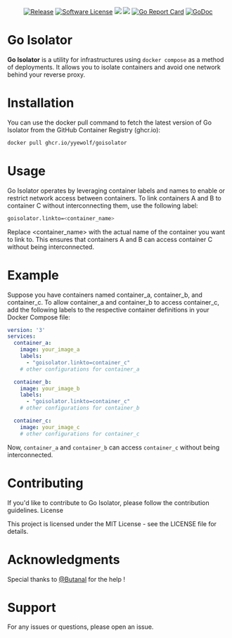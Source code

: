 <p align="center">
  <p align="center">
    <a href="https://github.com/yyewolf/goisolator/releases/latest"><img alt="Release" src="https://img.shields.io/github/release/yyewolf/goisolator.svg?style=flat-square"></a>
    <a href="/LICENSE"><img alt="Software License" src="https://img.shields.io/badge/license-MIT-brightgreen.svg?style=flat-square"></a>
    <a href="https://codeclimate.com/github/yyewolf/goisolator/test_coverage"><img src="https://api.codeclimate.com/v1/badges/d9fcf617937d6026221f/test_coverage" /></a>
    <a href="https://codeclimate.com/github/yyewolf/goisolator/maintainability"><img src="https://api.codeclimate.com/v1/badges/d9fcf617937d6026221f/maintainability" /></a>
    <a href="https://goreportcard.com/report/github.com/yyewolf/goisolator"><img alt="Go Report Card" src="https://goreportcard.com/badge/github.com/yyewolf/goisolator"></a>
    <a href="https://godoc.org/github.com/yyewolf/goisolator"><img src="https://godoc.org/github.com/yyewolf/goisolator/backend?status.svg" alt="GoDoc"></a>
  </p>
</p>

# Go Isolator

**Go Isolator** is a utility for infrastructures using `docker compose` as a method of deployments. It allows you to isolate containers and avoid one network behind your reverse proxy.

# Installation

You can use the docker pull command to fetch the latest version of Go Isolator from the GitHub Container Registry (ghcr.io):

```bash
docker pull ghcr.io/yyewolf/goisolator
```

# Usage

Go Isolator operates by leveraging container labels and names to enable or restrict network access between containers. To link containers A and B to container C without interconnecting them, use the following label:

```bash
goisolator.linkto=<container_name>
```

Replace <container_name> with the actual name of the container you want to link to. This ensures that containers A and B can access container C without being interconnected.

# Example

Suppose you have containers named container_a, container_b, and container_c. To allow container_a and container_b to access container_c, add the following labels to the respective container definitions in your Docker Compose file:

```yaml
version: '3'
services:
  container_a:
    image: your_image_a
    labels:
      - "goisolator.linkto=container_c"
    # other configurations for container_a

  container_b:
    image: your_image_b
    labels:
      - "goisolator.linkto=container_c"
    # other configurations for container_b

  container_c:
    image: your_image_c
    # other configurations for container_c
```

Now, `container_a` and `container_b` can access `container_c` without being interconnected.

# Contributing

If you'd like to contribute to Go Isolator, please follow the contribution guidelines.
License

This project is licensed under the MIT License - see the LICENSE file for details.

# Acknowledgments

Special thanks to [@Butanal](https://github.com/Butanal) for the help !

# Support

For any issues or questions, please open an issue.
